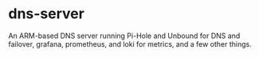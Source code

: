 # dns-server
An ARM-based DNS server running Pi-Hole and Unbound for DNS and failover, grafana, prometheus, and loki for metrics, and a few other things.
